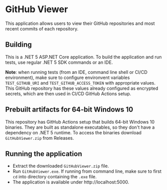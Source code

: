 # GitHub Viewer

This application allows users to view their GitHub repositories and most recent commits of each repository.

## Building
This is a .NET 5 ASP.NET Core application.
To build the application and run tests, use regular .NET 5 SDK commands or an IDE.

**Note**: when running tests (from an IDE, command line shell or CI/CD environment), make sure to configure environvent variables 
`TEST_GITHUB_URI` and `TEST_GITHUB_ACCESS_TOKEN` with appropriate values. This GitHub repository has these values already configured as encrypted secrets,
which are then used in CI/CD GitHub Actions setup.

## Prebuilt artifacts for 64-bit Windows 10
This repository has GitHub Actions setup that builds 64-bit Windows 10 binaries. 
They are built as standalone executables, so they don't have a dependency on .NET 5 runtime.
To access the binaries download `GitHubViewer.zip` from Releases.

## Running the application
- Extract the downloaded `GitHubViewer.zip` file.
- Run `GitHubViewer.exe`. If running from command line, make sure to first `cd` into directory containing the `.exe` file.
- The application is available under http://localhost:5000.
